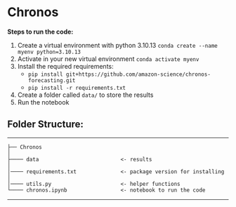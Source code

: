 # Chronos

**Steps to run the code:**
1. Create a virtual environment with python 3.10.13
`conda create --name myenv python=3.10.13`
3. Activate in your new virtual environment
`conda activate myenv`
4. Install the required requirements:
    - `pip install git+https://github.com/amazon-science/chronos-forecasting.git`
    - `pip install -r requirements.txt`
5. Create a folder called `data/` to store the results
6. Run the notebook

## Folder Structure:
------------

    ├── Chronos
    │
    ├──── data                          <- results
    │
    │──── requirements.txt              <- package version for installing
    │
    │──── utils.py                      <- helper functions
    └──── chronos.ipynb                 <- notebook to run the code
--------
